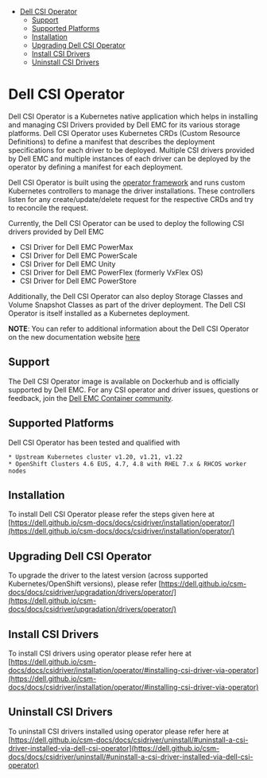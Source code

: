 - [Dell CSI Operator](#dell-csi-operator)
  - [Support](#support)
  - [Supported Platforms](#supported-platforms)
  - [Installation](#installation)
  - [Upgrading Dell CSI Operator](#upgrading-dell-csi-operator)
  - [Install CSI Drivers](#install-csi-drivers)
  - [Uninstall CSI Drivers](#uninstall-csi-drivers)

# Dell CSI Operator
Dell CSI Operator is a Kubernetes native application which helps in installing and managing CSI Drivers provided by Dell EMC for its various storage platforms. 
Dell CSI Operator uses Kubernetes CRDs (Custom Resource Definitions) to define a manifest that describes the deployment specifications for each driver to be deployed. Multiple CSI drivers provided by Dell EMC and multiple instances of each driver can be deployed by the operator by defining a manifest for each deployment.

Dell CSI Operator is built using the [operator framework](https://github.com/operator-framework) and runs custom Kubernetes controllers to manage the driver installations. These controllers listen for any create/update/delete request for the respective CRDs and try to reconcile the request.

Currently, the Dell CSI Operator can be used to deploy the following CSI drivers provided by Dell EMC

* CSI Driver for Dell EMC PowerMax
* CSI Driver for Dell EMC PowerScale
* CSI Driver for Dell EMC Unity
* CSI Driver for Dell EMC PowerFlex (formerly VxFlex OS)
* CSI Driver for Dell EMC PowerStore

Additionally, the Dell CSI Operator can also deploy Storage Classes and Volume Snapshot Classes as part of the driver deployment.
The Dell CSI Operator is itself installed as a Kubernetes deployment.

**NOTE**: You can refer to additional information about the Dell CSI Operator on the new documentation website [here](https://dell.github.io/csm-docs/docs/csidriver/installation/operator/)

## Support
The Dell CSI Operator image is available on Dockerhub and is officially supported by Dell EMC.
For any CSI operator and driver issues, questions or feedback, join the [Dell EMC Container community](https://www.dell.com/community/Containers/bd-p/Containers).

## Supported Platforms
Dell CSI Operator has been tested and qualified with 

    * Upstream Kubernetes cluster v1.20, v1.21, v1.22
    * OpenShift Clusters 4.6 EUS, 4.7, 4.8 with RHEL 7.x & RHCOS worker nodes

## Installation
To install Dell CSI Operator please refer the steps given here at [https://dell.github.io/csm-docs/docs/csidriver/installation/operator/](https://dell.github.io/csm-docs/docs/csidriver/installation/operator/)

## Upgrading Dell CSI Operator
To upgrade the driver to the latest version (across supported Kubernetes/OpenShift versions), please refer [https://dell.github.io/csm-docs/docs/csidriver/upgradation/drivers/operator/](https://dell.github.io/csm-docs/docs/csidriver/upgradation/drivers/operator/)

## Install CSI Drivers
To install CSI drivers using operator please refer here at [https://dell.github.io/csm-docs/docs/csidriver/installation/operator/#installing-csi-driver-via-operator](https://dell.github.io/csm-docs/docs/csidriver/installation/operator/#installing-csi-driver-via-operator)

## Uninstall CSI Drivers
To uninstall CSI drivers installed using operator please refer here at [https://dell.github.io/csm-docs/docs/csidriver/uninstall/#uninstall-a-csi-driver-installed-via-dell-csi-operator](https://dell.github.io/csm-docs/docs/csidriver/uninstall/#uninstall-a-csi-driver-installed-via-dell-csi-operator)
